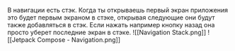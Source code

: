 В навигации есть стэк. Когда ты открываешь первый экран приложения это будет первым экраном в стэке, открывая следующие они будут также добавляться в стэк. Если нажать например кнопку назад она просто уберет последние экран в стэке.
![[Navigation Stack.png]]
![[Jetpack Compose - Navigation.png]]